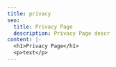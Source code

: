 ```yaml
---
title: privacy
seo:
  title: Privacy Page
  description: Privacy Page descr
content: |-
  <h1>Privacy Page</h1>
  <p>text</p>
---
```

